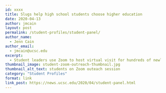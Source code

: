 ```yaml
---
id: xxxx
title: Slugs help high school students choose higher education
date: 2020-04-13
author: jmcain
layout: post
permalink: /student-profiles/student-panel/
author_name:
  - Jenn Cain
author_email:
  - jmcain@ucsc.edu
excerpt:
  - Student leaders use Zoom to host virtual visit for hundreds of newly admitted students.
thumbnail_image: student-zoom-outreach-thumbnail.jpg
thumbnail_alt_text: students on Zoom outeach session
category: "Student Profiles"
format: link
link_post: https://news.ucsc.edu/2020/04/student-panel.html
---
```

